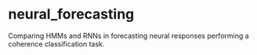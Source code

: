 # neural_forecasting
Comparing HMMs and RNNs in forecasting neural responses performing a coherence classification task.
